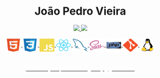 <h1 align="center">João Pedro Vieira</h1>

<div align="center">
  <a href="https://github.com/JoaoP-Vieira">
  <img height="180em" src="https://github-readme-stats.vercel.app/api?username=JoaoP-Vieira&show_icons=true&theme=merko&include_all_commits=true&count_private=true"/>
  <img height="180em" src="https://github-readme-stats.vercel.app/api/top-langs/?username=JoaoP-Vieira&layout=compact&langs_count=7&theme=merko"/>
</div>

<div style="display: inline_block" align="center"><br>
  <img align="center" alt="HTML" height="35" width="40" src="https://raw.githubusercontent.com/devicons/devicon/master/icons/html5/html5-original.svg">
  <img align="center" alt="CSS" height="35" width="40" src="https://raw.githubusercontent.com/devicons/devicon/master/icons/css3/css3-original.svg">
  <img align="center" alt="Javascript" height="35" width="40" src="https://raw.githubusercontent.com/devicons/devicon/master/icons/javascript/javascript-plain.svg">
  <img align="center" alt="React" height="35" width="40" src="https://raw.githubusercontent.com/devicons/devicon/master/icons/react/react-original.svg">
  <img align="center" alt="MySQL" height="35" width="40" src="https://raw.githubusercontent.com/devicons/devicon/master/icons/mysql/mysql-original.svg">
  <img align="center" alt="SASS" height="35" width="40" src="https://raw.githubusercontent.com/devicons/devicon/master/icons/sass/sass-original.svg">
  <img align="center" alt="PHP" height="35" width="40" src="https://raw.githubusercontent.com/devicons/devicon/master/icons/php/php-original.svg">
  <img align="center" alt="Git" height="35" width="40" src="https://raw.githubusercontent.com/devicons/devicon/master/icons/git/git-original.svg">
  <img align="center" alt="Linux" height="35" width="40" src="https://raw.githubusercontent.com/devicons/devicon/master/icons/linux/linux-original.svg">
</div>

<p align="center" style="margin: 35px 0; font-size: 14px; color: #fff">Contact: joaopedrovieiragodoy@gmail.com</p>